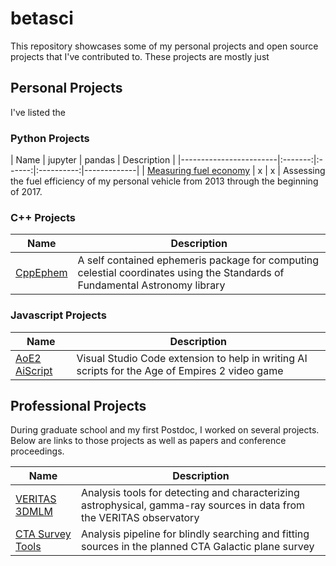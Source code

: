 # betasci
This repository showcases some of my personal projects and open source projects that I've contributed to. These projects are mostly just

## Personal Projects
I've listed the
### Python Projects

| Name                   | jupyter | pandas | Description |
|------------------------|:-------:|:------:|:----------:|-------------|
| [Measuring fuel economy](https://github.com/Jvinniec/fuel_economy) | x | x | Assessing the fuel efficiency of my personal vehicle from 2013 through the beginning of 2017.

### C++ Projects

| Name                   | Description
|------------------------|-------------
| [CppEphem](https://github.com/Jvinniec/CppEphem) | A self contained ephemeris package for computing celestial coordinates using the Standards of Fundamental Astronomy library

### Javascript Projects
| Name                   | Description
|------------------------|-------------
| [AoE2 AiScript](https://github.com/Jvinniec/aoe2-aiscript) | Visual Studio Code extension to help in writing AI scripts for the Age of Empires 2 video game

## Professional Projects
During graduate school and my first Postdoc, I worked on several projects. Below are links to those projects as well as papers and conference proceedings.

| Name                   | Description
|------------------------|-------------
| [VERITAS 3DMLM](https://pos.sissa.it/236/1031/pdf) | Analysis tools for detecting and characterizing astrophysical, gamma-ray sources in data from the VERITAS observatory
| [CTA Survey Tools](https://catalogue-gems.sciencesconf.org/215179/document) | Analysis pipeline for blindly searching and fitting sources in the planned CTA Galactic plane survey